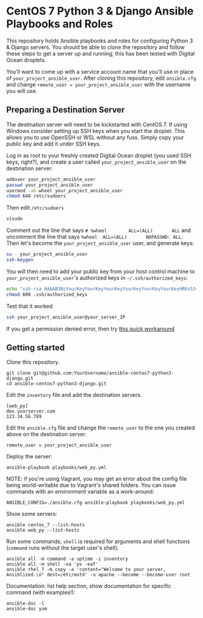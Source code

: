 # CentOS 7 Python 3 & Django Ansible Playbooks and Roles

This repository holds Ansible playbooks and roles for configuring Python 3 & Django servers. You should be able to clone the repository and follow these steps to get a server up and running; this has been tested with Digital Ocean droplets.

You'll want to come up with a service account name that you'll use in place of `your_project_ansible_user`. After cloning this repository, edit `ansible.cfg` and change `remote_user = your_project_ansible_user` with the username you will use.

## Preparing a Destination Server

The destination server will need to be kickstarted with CentOS 7. If using Windows consider setting up SSH keys when you start the droplet. This allows you to use OpenSSH or WSL without any fuss. Simply copy your public key and add it under SSH keys. 

Log in as root to your freshly created Digital Ocean droplet (you used SSH keys, right?), and create a user called `your_project_ansible_user` on the destination server:

```bash
adduser your_project_ansible_user
passwd your_project_ansible_user
usermod -aG wheel your_project_ansible_user
chmod 640 /etc/sudoers
```

Then edit `/etc/sudoers` 

```bash
visudo
```

Comment out the line that says `# %wheel        ALL=(ALL)       ALL` and uncomment the line that says `%wheel  ALL=(ALL)       NOPASSWD: ALL`. Then let's become the `your_project_ansible_user` user, and generate keys:

```bash
su - your_project_ansible_user
ssh-keygen
```

You will then need to add your public key from your host control machine to `your_project_ansible_user`'s authorized keys in `~/.ssh/authorized_keys`:

```bash
echo "ssh-rsa AAAAB3NzYourKeyYourKeyYourKeyYourKeyYourKeyYourKeyHR6s53+irm9uVBP8se2IH1Vw4ETfjtdzI4vHce1lYwFVQx9V9cmKFyxCnroV7bTx6EPQ2WqkpAOfM5IGG7vGnrX3M0MPLrA0T8XrhPpCzM2GfNR8fqOQiPROP5blahblahblahblahblah5TQknqu7/twBtXuMpKakR4Vo08cq1MBJI8akEG/tzppoeYuRY8BzKqJVD+2Gp1RgBVsXLxX2W9ng6cFAHTRxs65koTWyVLCCCXsP54X4UqJRy1x5/PumL1VJn8LvXTGcOyfyFSBLClQ== you@yourdomain.com" >> .ssh/authorized_keys
chmod 600 .ssh/authorized_keys
```
Test that it worked 

```bash
ssh your_project_ansible_user@your_server_IP 
```

If you get a permission denied error, then try [this quick workaround](https://www.digitalocean.com/community/questions/ssh-copy-id-not-working-permission-denied-publickey)

## Getting started

Clone this repository.

    git clone git@github.com:YourUsername/ansible-centos7-python3-django.git
    cd ansible-centos7-python3-django.git

Edit the `inventory` file and add the destination servers.

    [web_py]
    dev.yourserver.com
    123.34.56.789

Edit the `ansible.cfg` file and change the `remote_user` to the one you created above on the destination server.

    remote_user = your_project_ansible_user

Deploy the server:

    ansible-playbook playbooks/web_py.yml

NOTE: if you're using Vagrant, you may get an error about the config file being world-writable due to Vagrant's shared folders. You can issue commands with an environment variable as a work-around:

    ANSIBLE_CONFIG=./ansible.cfg ansible-playbook playbooks/web_py.yml

Show some servers:

    ansible centos_7 --list-hosts
    ansible web_py --list-hosts

Run some commands; `shell` is required for arguments and shell functions (`command` runs without the target user's shell):

    ansible all -m command -a uptime -i inventory
    ansible all -m shell -oa 'ps -eaf'
    ansible rhel_7 -m copy -a 'content="Welcome to your server, Ansiblized.\n" dest=/etc/motd' -u apache --become --become-user root

Documentation: list help section, show documentation for specific command (with examples!):

    ansible-doc -l
    ansible-doc yum

